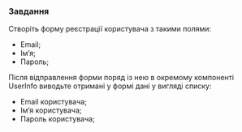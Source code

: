 ### Завдання

Створіть форму реєстрації користувача з такими полями:
- Email;
- Ім’я;
- Пароль;

Після відправлення форми поряд із нею в окремому компоненті UserInfo виводьте отримані у формі дані у вигляді списку:
- Email користувача;
- Ім’я користувача;
- Пароль користувача;